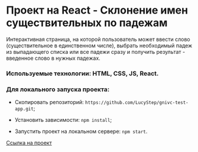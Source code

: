 # Проект на React - Склонение имен существительных по падежам

Интерактивная страница, на которой пользователь может ввести слово (существительное в единственном числе), выбрать необходимый падеж из выпадающего списка или все падежи сразу и получить результат - введенное слово в нужных падежах.

### Используемые технологии: HTML, CSS, JS, React.
 
### Для локального запуска проекта:

* Cкопировать репозиторий: `https://github.com/LucyStep/gnivc-test-app.git`;

* Установить зависимости: `npm install`;

* Запустить проект на локальном сервере: `npm start`.

[Ссылка на проект](https://lucystep.github.io/gnivc-test-app/)

